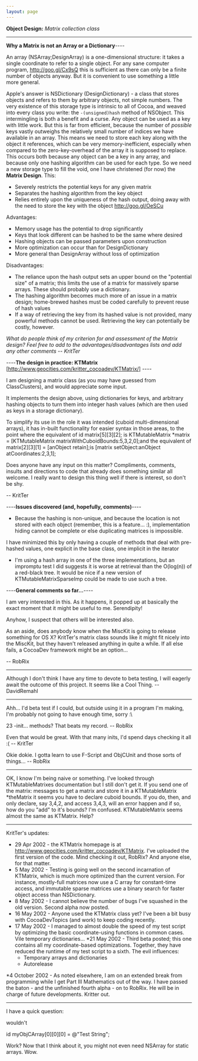 ```yaml
---
layout: page
---
```


**Object Design:** *Matrix collection class*

----

**Why a Matrix is not an Array or a Dictionary**----

An array (NSArray;DesignArray) is a one-dimensional structure: it takes a single coordinate to refer to a single object. For any sane computer program, http://goo.gl/Cx9sQ this is sufficient as there can only be a finite number of objects anyway. But it is convenient to use something a little more general.

Apple's answer is NSDictionary (DesignDictionary) - a class that stores objects and refers to them by arbitrary objects, not simple numbers. The very existence of this storage type is intrinsic to all of Cocoa, and weaved into every class you write: the <code>-(unsigned)hash</code> method of NSObject. This intermingling is both a benefit and a curse. Any object can be used as a key with little work. But this is far from efficient, because the number of *possible* keys vastly outweighs the relatively small number of indices we have available in an array. This means we need to store each key along with the object it references, which can be very memory-inefficient, especially when compared to the zero-key-overhead of the array it is supposed to replace.
This occurs both because any object can be a key in any array, and because only one hashing algorithm can be used for each type. So we need a new storage type to fill the void, one I have christened (for now) the **Matrix Design**. This:

* Severely restricts the potential keys for any given matrix
* Separates the hashing algorithm from the key object
* Relies entirely upon the uniqueness of the hash output, doing away with the need to store the key with the object http://goo.gl/OeSCu


Advantages:
* Memory usage has the potential to drop significantly
* Keys that look different can be hashed to be the same where desired
* Hashing objects can be passed parameters upon construction
* More optimization can occur than for DesignDictionary
* More general than DesignArray without loss of optimization


Disadvantages:
* The reliance upon the hash output sets an upper bound on the "potential size" of a matrix; this limits the use of a matrix for massively sparse arrays. These should probably use a dictionary.
* The hashing algorithm becomes much more of an issue in a matrix design; home-brewed hashes must be coded carefully to prevent reuse of hash values
* If a way of retrieving the key from its hashed value is not provided, many powerful methods cannot be used. Retrieving the key can potentially be costly, however.


*What do people think of my criterion for and assessment of the Matrix design? Feel free to add to the advantages/disadvantages lists and add any other comments -- KritTer*

----**The design in practice: KTMatrix**
[http://www.geocities.com/kritter_cocoadev/KTMatrix/] ----

I am designing a matrix class (as you may have guessed from ClassClusters), and would appreciate some input.

It implements the design above, using dictionaries for keys, and arbitrary hashing objects to turn them into integer hash values (which are then used as keys in a storage dictionary).

To simplify its use in the role it was intended (cuboid multi-dimensional arrays), it has in-built functionality for easier syntax in those areas, to the point where the equivalent of
    id matrix[5][3][2]; is
    KTMutableMatrix *matrix =
    [KTMutableMatrix matrixWithCuboidBounds:5,3,2,0];and the equivalent of
    matrix[2][3][1] = [anObject retain];is
    [matrix setObject:anObject atCoordinates:2,3,1];

Does anyone have any input on this matter? Compliments, comments, insults and directions to code that already does something similar all welcome. I really want to design this thing well if there is interest, so don't be shy.

-- KritTer

----**Issues discovered (and, hopefully, comments)**----


* Because the hashing is non-unique, and because the location is not stored with each object (remember, this is a feature... :), implementation hiding cannot be complete or else duplicating matrices is impossible.

I have minimized this by only having a couple of methods that deal with pre-hashed values, one explicit in the base class, one implicit in the iterator

* I'm using a hash array in one of the three implementations, but an impromptu test I did suggests it is worse at retrieval than the O(log(n)) of a red-black tree. It would be nice if a new version of KTMutableMatrixSparseImp could be made to use such a tree.


----**General comments so far...**----

I am very interested in this. As it happens, it popped up at basically the exact moment that it might be useful to me. Serendipity!

Anyhow, I suspect that others will be interested also.

As an aside, does anybody know when the MiscKit is going to release something for OS X? KritTer's matrix class sounds like it might fit nicely into the MiscKit, but they haven't released anything in quite a while. If all else fails, a CocoaDev framework might be an option...

-- RobRix

----

Although I don't think I have any time to devote to beta testing, I will eagerly await the outcome of this project. It seems like a Cool Thing. -- DavidRemahl

----

Ahh... I'd beta test if I could, but outside using it in a program I'm making, I'm probably not going to have enough time, sorry :\

23 -init... methods? That beats my record. -- RobRix

Even that would be great. With that many inits, I'd spend days checking it all :( -- KritTer

Okie dokie. I gotta learn to use F-Script and ObjCUnit and those sorts of things... -- RobRix

----
OK, I know I'm being naive or something. I've looked through KTMutableMatrixes documentation but I still don't get it. 
If you send one of the matrix: messages to get a matrix and store it in a 
    KTMutableMatrix *theMatrix 
it seems you have to declare cuboid bounds. If you do, then, and only declare, say 3,4,2, and access 3,4,3, will an error happen and if so, how do you "add" to it's bounds? I'm confused. KTMutableMatrix seems almost the same as KTMatrix. Help?

----
KritTer's updates: 
* 29 Apr 2002 - the KTMatrix homepage is at http://www.geocities.com/kritter_cocoadev/KTMatrix. I've uploaded the first version of the code. Mind checking it out, RobRix? And anyone else, for that matter.
* 5 May 2002 - Testing is going well on the second incarnation of KTMatrix, which is much more optimized than the current version. For instance, mostly-full matrices now use a C array for constant-time access, and immutable sparse matrices use a binary search for faster object access than NSDictionary.
* 8 May 2002 - I cannot believe the number of bugs I've squashed in the old version. Second alpha now posted.
* 16 May 2002 - Anyone used the KTMatrix class yet? I've been a bit busy with CocoaDevTopics (and work) to keep coding recently.
* 17 May 2002 - I managed to almost double the speed of my test script by optimizing the basic coordinate-using functions in common cases. Vile temporary dictionaries...
*21 May 2002 - Third beta posted; this one contains all my coordinate-based optimizations. Together, they have reduced the runtime of my test script to a sixth. The evil influences: 
    * Temporary arrays and dictionaries
    * Autorelease
    

*4 October 2002 - As noted elsewhere, I am on an extended break from programming while I get Part III Mathematics out of the way. I have passed the baton - and the unfinished fourth alpha - on to RobRix. He will be in charge of future developments. Kritter out.

----
I have a quick question:

wouldn't

    
id myObjCArray[0][0][0] = @"Test String";


Work?
Now that I think about it, you might not even need NSArray for static arrays. Wow.

